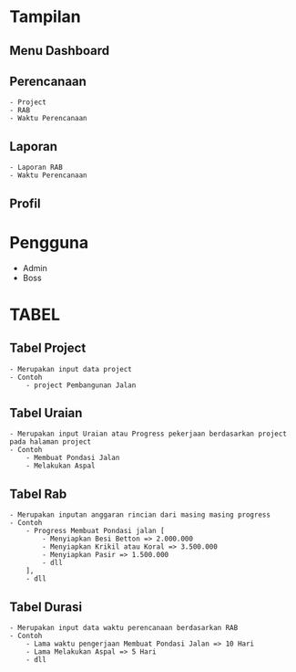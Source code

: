 # Tampilan

## Menu Dashboard
## Perencanaan
    - Project
    - RAB
    - Waktu Perencanaan
## Laporan
    - Laporan RAB
    - Waktu Perencanaan
## Profil

# Pengguna

- Admin
- Boss

# TABEL

## Tabel Project
    - Merupakan input data project
    - Contoh
        - project Pembangunan Jalan

## Tabel Uraian
    - Merupakan input Uraian atau Progress pekerjaan berdasarkan project pada halaman project
    - Contoh
        - Membuat Pondasi Jalan
        - Melakukan Aspal

## Tabel Rab
    - Merupakan inputan anggaran rincian dari masing masing progress
    - Contoh
        - Progress Membuat Pondasi jalan [
            - Menyiapkan Besi Betton => 2.000.000
            - Menyiapkan Krikil atau Koral => 3.500.000
            - Menyiapkan Pasir => 1.500.000
            - dll
        ],
        - dll

## Tabel Durasi
    - Merupakan input data waktu perencanaan berdasarkan RAB
    - Contoh
        - Lama waktu pengerjaan Membuat Pondasi Jalan => 10 Hari
        - Lama Melakukan Aspal => 5 Hari
        - dll
